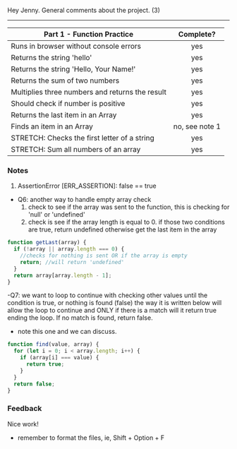 Hey Jenny. General comments about the project. (3)

---

| Part 1 - Function Practice                      |   Complete?    |
| ----------------------------------------------- | :------------: |
| Runs in browser without console errors          |      yes       |
| Returns the string 'hello'                      |      yes       |
| Returns the string 'Hello, Your Name!'          |      yes       |
| Returns the sum of two numbers                  |      yes       |
| Multiplies three numbers and returns the result |      yes       |
| Should check if number is positive              |      yes       |
| Returns the last item in an Array               |      yes       |
| Finds an item in an Array                       | no, see note 1 |
| STRETCH: Checks the first letter of a string    |      yes       |
| STRETCH: Sum all numbers of an array            |      yes       |

### Notes

1. AssertionError [ERR_ASSERTION]: false == true

- Q6: another way to handle empty array check
  1. check to see if the array was sent to the function, this is checking for 'null' or 'undefined'
  2. check is see if the array length is equal to 0.
     if those two conditions are true, return undefined
     otherwise get the last item in the array

```js
function getLast(array) {
  if (!array || array.length === 0) {
    //checks for nothing is sent OR if the array is empty
    return; //will return 'undefined'
  }
  return array[array.length - 1];
}
```

-Q7: we want to loop to continue with checking other values until the condition is true, or nothing is found (false)
the way it is written below will allow the loop to continue and ONLY if there is a match will it return true ending the loop. If no match is found, return false.

- note this one and we can discuss.

```js
function find(value, array) {
  for (let i = 0; i < array.length; i++) {
    if (array[i] === value) {
      return true;
    }
  }
  return false;
}
```

### Feedback

Nice work!

- remember to format the files, ie, Shift + Option + F

